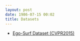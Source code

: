 ```yaml
---
layout: post
date: 1986-07-15 00:02
title: Datasets
---
```


<!--more-->

- [Ego-Surf Dataset (CVPR2015)](/2016/06/15/yks-cvpr2015/)
